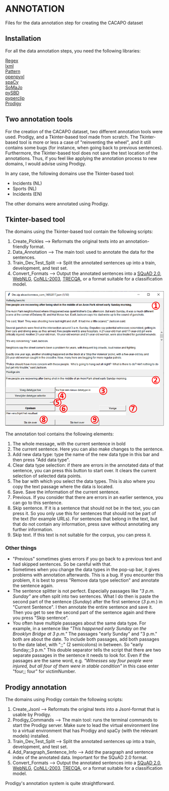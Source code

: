 # ANNOTATION
Files for the data annotation step for creating the CACAPO dataset

<h2>Installation</h2>

For all the data annotation steps, you need the following libraries:

[Regex](https://pypi.org/project/regex/)<br/>
[lxml](https://pypi.org/project/lxml/)<br/>
[Pattern](https://www.clips.uantwerpen.be/pages/pattern/)<br/>
[openpyxl](https://pypi.org/project/openpyxl/)<br/>
[spaCy](https://spacy.io/usage/)<br/>
[SoMaJo](https://github.com/tsproisl/SoMaJo)<br/>
[pySBD](https://github.com/nipunsadvilkar/pySBD)<br/>
[pyperclip](https://pypi.org/project/pyperclip/)<br/>
[Prodigy](https://prodi.gy/)<br/>

<h2>Two annotation tools</h2>
For the creation of the CACAPO dataset, two different annotation tools were used. Prodigy, and a Tkinter-based tool made from scratch. The Tkinter-based tool is more or less a case of "reinventing the wheel", and it still contains some bugs (for instance, when going back to previous sentences). Furthermore, the Tkinter-based tool does not save the text location of the annotations. Thus, if you feel like applying the annotation process to new domains, I would advise using Prodigy.

In any case, the following domains use the Tkinter-based tool:
- Incidents (NL)
- Sports (NL)
- Incidents (EN)

The other domains were annotated using Prodigy.

<h2>Tkinter-based tool</h2>

The domains using the Tkinter-based tool contain the following scripts:

1. Create_Pickles --> Reformats the original texts into an annotation-friendly format.
2. Data_Annotation --> The main tool: used to annotate the data for the sentences.
3. Train_Dev_Test_Split --> Split the annotated sentences up into a train, development, and test set.
4. Convert_Formats --> Output the annotated sentences into a [SQuAD 2.0](https://rajpurkar.github.io/SQuAD-explorer/), [WebNLG](https://webnlg-challenge.loria.fr/), [CoNLL-2003](https://github.com/huggingface/transformers/tree/main/examples/pytorch/token-classification/), [TRECQA](https://github.com/Kyung-Min/CompareModels_TRECQA/), or a format suitable for a classification model.

![alt text](https://github.com/TallChris91/CACAPO-Dataset/blob/main/Annotation/Annotationtool.png "Annotation tool")

The annotation tool contains the following elements:

1. The whole message, with the current sentence in bold
2. The current sentence. Here you can also make changes to the sentence.
3. Add new data type: type the name of the new data type in this bar and then press "Add data type".
4. Clear data type selection: if there are errors in the annotated data of that sentence, you can press this button to start over. It clears the current selection of selected data points.
5. The bar with which you select the data types. This is also where you copy the text passage where the data is located.
6. Save. Save the information of the current sentence.
7. Previous. If you consider that there are errors in an earlier sentence, you can go to this sentence.
8. Skip sentence. If it is a sentence that should not be in the text, you can press it. So you only use this for sentences that should not be part of the text (for example URLs). For sentences that belong in the text, but that do not contain any information, press save without annotating any further information.
9. Skip text. If this text is not suitable for the corpus, you can press it.

<h3>Other things</h3>

- "Previous" sometimes gives errors if you go back to a previous text and had skipped sentences. So be careful with that.
- Sometimes when you change the data types in the pop-up bar, it gives problems with annotation afterwards. This is a bug. If you encounter this problem, it is best to press "Remove data type selection" and annotate the sentence again.
- The sentence splitter is not perfect. Especially passages like <i>"3 p.m. Sunday"</i> are often split into two sentences. What I do then is paste the second part of the sentence (<i>Sunday</i>) after the first sentence (<i>3 p.m.</i>) in "Current Sentence". I then annotate the entire sentence and save it. Then you get to see the second part of the sentence again and there you press "Skip sentence".
- You often have multiple passages about the same data type. For example, in a sentence like <i>"This happened early Sunday on the Brooklyn Bridge at 3 p.m."</i> The passages "early Sunday" and "3 p.m." both are about the date. To include both passages, add both passages to the date label, with ";;" (2 semicolons) in between. So "early Sunday;;3 p.m." This double separator tells the script that there are two separate passages in the sentence it needs to look for. Even if the passages are the same word, e.g. <i>"Witnesses say four people were injured, but all four of them were in stable condition"</i> in this case enter "four;; four" for victimNumber.

<h2>Prodigy annotation</h2>

The domains using Prodigy contain the following scripts:

1. Create_Jsonl --> Reformats the original texts into a Jsonl-format that is usable by Prodigy.
2. Prodigy_Commands --> The main tool: runs the terminal commands to start the Prodigy server. Make sure to lead the virtual environment line to a virtual environment that has Prodigy and spaCy (with the relevant models) installed.
3. Train_Dev_Test_Split --> Split the annotated sentences up into a train, development, and test set.
4. Add_Paragraph_Sentence_Info --> Add the paragraph and sentence index of the annotated data. Important for the SQuAD 2.0 format.
4. Convert_Formats --> Output the annotated sentences into a [SQuAD 2.0](https://rajpurkar.github.io/SQuAD-explorer/), [WebNLG](https://webnlg-challenge.loria.fr/), [CoNLL-2003](https://github.com/huggingface/transformers/tree/main/examples/pytorch/token-classification/), [TRECQA](https://github.com/Kyung-Min/CompareModels_TRECQA/), or a format suitable for a classification model.

Prodigy's annotation system is quite straightforward.

